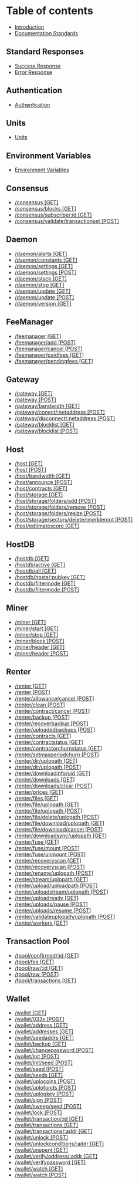 # Table of contents

* [Introduction](README.md)
* [Documentation Standards](introduction/documentation-standards.md)

## Standard Responses
* [Success Response](standard-responses/success-response.md)
* [Error Response](standard-responses/error-response.md)

## Authentication
* [Authentication](authentication/authentication.md)

## Units
* [Units](units/units.md)

## Environment Variables
* [Environment Variables](environment-variables/environment-variables.md)

## Consensus
* [/consensus [GET]](consensus/consensus-get.md)
* [/consensus/blocks [GET]](consensus/consensus-blocks-get.md)
* [/consensus/subscribe/:id [GET]](consensus/consensussubscribe-id-get.md)
* [/consensus/validate/transactionset [POST]](consensus/consensus-validate-transactionset-post.md)

## Daemon
* [/daemon/alerts [GET]](daemon/daemon-alerts-get.md)
* [/daemon/constants [GET]](daemon/daemon-constants-get.md)
* [/daemon/settings [GET]](daemon/daemon-settings-get.md)
* [/daemon/settings [POST]](daemon/daemon-settings-post.md)
* [/daemon/stack [GET]](daemon/daemon-stack-get.md)
* [/daemon/stop [GET]](daemon/daemon-stop-get.md)
* [/daemon/update [GET]](daemon/daemon-update-get.md)
* [/daemon/update [POST]](daemon/daemon-update-post.md)
* [/daemon/version [GET]](daemon/daemon-version-get.md)

## FeeManager
* [/feemanager [GET]](feemanager/feemanager-get.md)
* [/feemanager/add [POST]](feemanager/feemanager-add-post.md)
* [/feemanager/cancel [POST]](feemanager/feemanager-cancel-post.md)
* [/feemanager/paidfees [GET]](feemanager/feemanager-paidfees-get.md)
* [/feemanager/pendingfees [GET]](feemanager/feemanager-pendingfees-get.md)

## Gateway
* [/gateway [GET]](gateway/gateway-get.md)
* [/gateway [POST]](gateway/gateway-post.md)
* [/gateway/bandwidth [GET]](gateway/gateway-bandwidth-get.md)
* [/gateway/conect/:netaddress [POST]](gateway/gateway-connect-netaddress-post.md)
* [/gateway/disconnect/:netaddress [POST]](gateway/gateway-disconnect-netaddress-post.md)
* [/gateway/blocklist [GET]](gateway/gateway-blocklist-get.md)
* [/gateway/blocklist [POST]](gateway/gateway-blocklist-post.md)

## Host
* [/host [GET]](host/host-get.md)
* [/host [POST]](host/host-post.md)
* [/host/bandwidth [GET]](host/host-bandwidth-get.md)
* [/host/announce [POST]](host/host-announce-post.md)
* [/host/contracts [GET]](host/host-contracts-get.md)
* [/host/storage [GET]](host/host-storage-get.md)
* [/host/storage/folders/add [POST]](host/host-storage-folders-add-post.md)
* [/host/storage/folders/remove [POST]](host/host-storage-folders-remove-post.md)
* [/host/storage/folders/resize [POST]](host/host-storage-folders-resize-post.md)
* [/host/storage/sectors/delete/:merkleroot [POST]](host/host-storage-sectors-delete-merkleroot.md)
* [/host/edtimatescore [GET]](host/host-estimatescore-get.md)

## HostDB
* [/hostdb [GET]](hostdb/hostdb-get.md)
* [/hostdb/active [GET]](hostdb/hostdb-active-get.md)
* [/hostdb/all [GET]](hostdb/hostdb-all-get.md)
* [/hostdb/hosts/:pubkey [GET]](hostdb/hostdb-hosts-pubkey-get.md)
* [/hostdb/filtermode [GET]](hostdb/hostdb-filtermode-get.md)
* [/hostdb/filtermode [POST]](hostdb/hostdb-filtermode-post.md)

## Miner
* [/miner [GET]](miner/miner-get.md)
* [/miner/start [GET]](miner/miner-start-get.md)
* [/miner/stop [GET]](miner/miner-stop-get.md)
* [/miner/block [POST]](miner/miner-block-post.md)
* [/miner/header [GET]](miner/miner-header-get.md)
* [/miner/header [POST]](miner/miner-header-post.md)

## Renter
* [/renter [GET]](renter/renter-get.md)
* [/renter [POST]](renter/renter-post.md)
* [/renter/allowance/cancel [POST]](renter/renter-allowance-cancel-post.md)
* [/renter/clean [POST]](renter/renter-clean-post.md)
* [/renter/contract/cancel [POST]](renter/renter-contract-cancel-post.md)
* [/renter/backup [POST]](renter/renter-backup-post.md)
* [/renter/recoverbackup [POST]](renter/renter-recoverbackup-post.md)
* [/renter/uploadedbackups [POST]](renter/renter-uploadedbackups-post.md)
* [/renter/contracts [GET]](renter/renter-contracts-get.md)
* [/renter/contractstatus [GET]](renter/renter-contractstatus-get.md)
* [/renter/contractorchurnstatus [GET]](renter/renter-contractorchurnstatus-get.md)
* [/renter/setmaxperiodchurn [POST]](renter/renter-setmaxperiodchurn-post.md)
* [/renter/dir/uplopath [GET]](renter/renter-dir-uplopath-get.md)
* [/renter/dir/uplopath [POST]](renter/renter-dir-uplopath-post.md)
* [/renter/downloadinfo/uid [GET]](renter/renter-downloadinfo-uid-get.md)
* [/renter/downloads [GET]](renter/renter-downloads-get.md)
* [/renter/downloads/clear [POST]](renter/renter-downloads-clear-post.md)
* [/renter/prices [GET]](renter/renter-prices-get.md)
* [/renter/files [GET]](renter/renter-files-get.md)
* [/renter/file/uplopath [GET]](renter/renter-file-uplopath-get.md)
* [/renter/file/uplopath [POST]](renter/renter-file-uplopath-post.md)
* [/renter/file/delete/uplopath [POST]](renter/renter-file-delete-uplopath-post.md)
* [/renter/file/download/uplopath [GET]](renter/renter-file-download-uplopath-get.md)
* [/renter/file/download/cancel [POST]](renter/renter-file-download-cancel-post.md)
* [/renter/downloadsync/uplopath [GET]](renter/renter-downloadsync-uplopath-get.md)
* [/renter/fuse [GET]](renter/renter-fuse-get.md)
* [/renter/fuse/mount [POST]](renter/renter-fuse-mount-post.md)
* [/renter/fuse/unmount [POST]](renter/renter-fuse-unmount-post.md)
* [/renter/recoveryscan [GET]](renter/renter-recoveryscan-get.md)
* [/renter/recoveryscan [POST]](renter/renter-recoveryscan-post.md)
* [/renter/rename/uplopath [POST]](renter/renter-rename-uplopath-post.md)
* [/renter/stream/uplopath [GET]](renter/renter-stream-uplopath-get.md)
* [/renter/upload/uploadpath [POST]](renter/renter-upload-uplopath-post.md)
* [/renter/uploadstream/uplopath [POST]](renter/renter-uploadstream-uplopath-post.md)
* [/renter/uploadready [GET]](renter/renter-uploadready-get.md)
* [/renter/uploads/pause [POST]](renter/renter-uploads-pause-post.md)
* [/renter/uploads/resume [POST]](renter/renter-uploads-resume-post.md)
* [/renter/validateuplopath/uplopath [POST]](renter/renter-validateuplopath-uplopath-post.md)
* [/renter/workers [GET]](renter/renter-workers-get.md)

## Transaction Pool
* [/tpool/confirmed/:id [GET]](transaction-pool/tpool-confirmed-id-get.md)
* [/tpool/fee [GET]](transaction-pool/tpool-fee-get.md)
* [/tpool/raw/:id [GET]](transaction-pool/tpool-raw-id-get.md)
* [/tpool/raw [POST]](transaction-pool/tpool-raw-post.md)
* [/tpool/transactions [GET]](transaction-pool/tpool-transactions-get.md)

## Wallet
* [/wallet [GET]](wallet/wallet-get.md)
* [/wallet/033x [POST]](wallet/wallet-033x-post.md)
* [/wallet/address [GET]](wallet/wallet-address-get.md)
* [/wallet/addresses [GET]](wallet/wallet-addresses-get.md)
* [/wallet/seedaddrs [GET]](wallet/wallet-seedaddrs-get.md)
* [/wallet/backup [GET]](wallet/wallet-backup-get.md)
* [/wallet/changepassword [POST]](wallet/wallet-changepassword-post.md)
* [/wallet/init [POST]](wallet/wallet-init-post.md)
* [/wallet/init/seed [POST]](wallet/wallet-init-seed-post.md)
* [/wallet/seed [POST]](wallet/wallet-seed-post.md)
* [/wallet/seeds [GET]](wallet/walletseeds-get.md)
* [/wallet/uplocoins [POST]](wallet/wallet-uplocoins-post.md)
* [/wallet/uplofunds [POST]](wallet/wallet-uplofunds-post.md)
* [/wallet/uplogkey [POST]](wallet/wallet-uplogkey-post.md)
* [/wallet/sign [POST]](wallet/wallet-sign-post.md)
* [/wallet/sweep/seed [POST]](wallet/wallet-sweep-seed-post.md)
* [/wallet/lock [POST]](wallet/wallet-lock-post.md)
* [/wallet/transaction/:id [GET]](wallet/wallet-transaction-id-get.md)
* [/wallet/transactions [GET]](wallet/wallet-transactions-get.md)
* [/wallet/transactions/:addr [GET]](wallet/wallet-transactions-addr-get.md)
* [/wallet/unlock [POST]](wallet/wallet-unlock-post.md)
* [/wallet/unlockconditions/:addr [GET]](wallet/wallet-unlockconditions-addr-get.md)
* [/wallet/unspent [GET]](wallet/wallet-unspent-get.md)
* [/wallet/verify/address/:addr [GET]](wallet/wallet-verify-address-addr-get.md)
* [/wallet/verifypassword [GET]](wallet/wallet-verifypassword-get.md)
* [/wallet/watch [GET]](wallet/wallet-watch-get.md)
* [/wallet/watch [POST]](wallet/wallet-watch-post.md)
